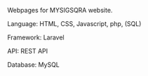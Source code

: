 Webpages for MYSIGSQRA website.

Language: HTML, CSS, Javascript, php, (SQL)

Framework: Laravel

API: REST API

Database: MySQL

